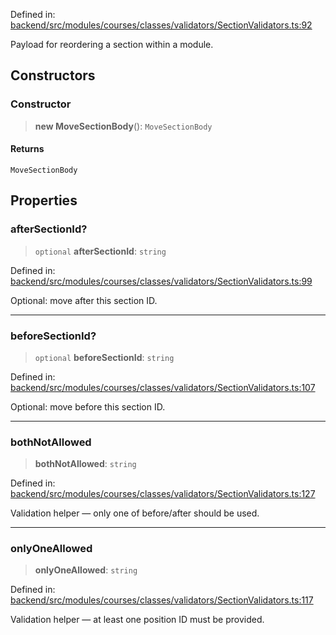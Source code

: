 Defined in: [backend/src/modules/courses/classes/validators/SectionValidators.ts:92](https://github.com/continuousactivelearning/vibe/blob/e164f8b2c6380dfb48305a4531b51d78f4a518e5/backend/src/modules/courses/classes/validators/SectionValidators.ts#L92)

Payload for reordering a section within a module.

## Constructors

### Constructor

> **new MoveSectionBody**(): `MoveSectionBody`

#### Returns

`MoveSectionBody`

## Properties

### afterSectionId?

> `optional` **afterSectionId**: `string`

Defined in: [backend/src/modules/courses/classes/validators/SectionValidators.ts:99](https://github.com/continuousactivelearning/vibe/blob/e164f8b2c6380dfb48305a4531b51d78f4a518e5/backend/src/modules/courses/classes/validators/SectionValidators.ts#L99)

Optional: move after this section ID.

***

### beforeSectionId?

> `optional` **beforeSectionId**: `string`

Defined in: [backend/src/modules/courses/classes/validators/SectionValidators.ts:107](https://github.com/continuousactivelearning/vibe/blob/e164f8b2c6380dfb48305a4531b51d78f4a518e5/backend/src/modules/courses/classes/validators/SectionValidators.ts#L107)

Optional: move before this section ID.

***

### bothNotAllowed

> **bothNotAllowed**: `string`

Defined in: [backend/src/modules/courses/classes/validators/SectionValidators.ts:127](https://github.com/continuousactivelearning/vibe/blob/e164f8b2c6380dfb48305a4531b51d78f4a518e5/backend/src/modules/courses/classes/validators/SectionValidators.ts#L127)

Validation helper — only one of before/after should be used.

***

### onlyOneAllowed

> **onlyOneAllowed**: `string`

Defined in: [backend/src/modules/courses/classes/validators/SectionValidators.ts:117](https://github.com/continuousactivelearning/vibe/blob/e164f8b2c6380dfb48305a4531b51d78f4a518e5/backend/src/modules/courses/classes/validators/SectionValidators.ts#L117)

Validation helper — at least one position ID must be provided.
